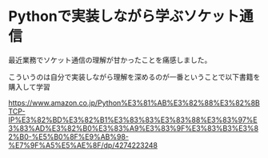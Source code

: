 # Pythonで実装しながら学ぶソケット通信

最近業務でソケット通信の理解が甘かったことを痛感しました。

こういうのは自分で実装しながら理解を深めるのが一番ということで以下書籍を購入して学習

https://www.amazon.co.jp/Python%E3%81%AB%E3%82%88%E3%82%8BTCP-IP%E3%82%BD%E3%82%B1%E3%83%83%E3%83%88%E3%83%97%E3%83%AD%E3%82%B0%E3%83%A9%E3%83%9F%E3%83%B3%E3%82%B0-%E5%B0%8F%E9%AB%98-%E7%9F%A5%E5%AE%8F/dp/4274223248
